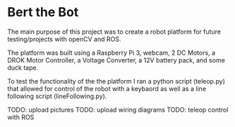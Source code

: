 # Bert the Bot 

The main purpose of this project was to create a robot platform for future testing/projects with openCV and ROS.

The platform was built using a Raspberry Pi 3, webcam, 2 DC Motors, a DROK Motor Controller, a Voltage Converter, a 12V battery pack, and some duck tape.

To test the functionality of the the platform I ran a python script (teleop.py) that allowed for control of the robot with a keybaord as well as a line following script (lineFollowing.py).   

TODO: upload pictures
TODO: upload wiring diagrams
TODO: teleop control with ROS
